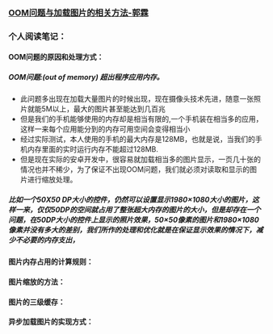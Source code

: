 ### [OOM问题与加载图片的相关方法-郭霖](http://blog.csdn.net/guolin_blog/article/details/9316683)

### 个人阅读笔记：
#### OOM问题的原因和处理方式：

##### OOM问题:(out of memory) 超出程序应用内存。
* 此问题多出现在加载大量图片的时候出现，现在摄像头技术先进，随意一张照片就能5M以上，最大的图片甚至能达到几百兆
* 但是我们的手机能够使用的内存却是相当有限的,一个手机装在相当多的应用，这样一来每个应用能分到的内存可用空间会变得相当小
* 经过实际测试，本人使用的手机的最大内存是128MB，也就是说，当我们的手机内存里面的实时运行内存不能超过128MB.
* 但是现在实际的安卓开发中，很容易就加载相当多的图片显示，一页几十张的情况也并不稀少，为了保证不出现OOM问题，我们就必须对读取和显示的图片进行缩放处理。
 
##### 比如一个50X50 DP大小的控件，仍然可以设置显示1980×1080大小的图片，这样一来，仅仅50DP的空间就占用了整张超大内存的图片的大小，但是却存在一个问题，在50DP大小的控件上显示的照片效果，50×50像素的图片和1980×1080像素并没有多大的差别，我们所作的处理和优化就是在保证显示效果的情况下，减少不必要的内存支出，

#### 图片内存占用的计算规则：

#### 图片缩放的方法：

#### 图片的三级缓存：

#### 异步加载图片的实现方式：


